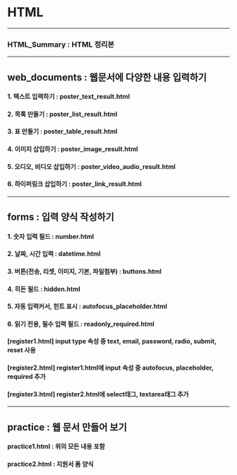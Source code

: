 # HTML
---
### HTML_Summary : HTML 정리본
---
## web_documents : 웹문서에 다양한 내용 입력하기
#### 1. 텍스트 입력하기 : poster_text_result.html 
#### 2. 목록 만들기 : poster_list_result.html
#### 3. 표 만들기 : poster_table_result.html
#### 4. 이미지 삽입하기 : poster_image_result.html
#### 5. 오디오, 비디오 삽입하기 : poster_video_audio_result.html
#### 6. 하이퍼링크 삽입하기 : poster_link_result.html
---
## forms : 입력 양식 작성하기
#### 1. 숫자 입력 필드 : number.html
#### 2. 날짜, 시간 입력 : datetime.html
#### 3. 버튼(전송, 리셋, 이미지, 기본, 파일첨부) : buttons.html
#### 4. 히든 필드 : hidden.html
#### 5. 자동 입력커서, 힌트 표시 : autofocus_placeholder.html
#### 6. 읽기 전용, 필수 입력 필드 : readonly_required.html
#### [register1.html] input type 속성 중 text, email, password, radio, submit, reset 사용
#### [register2.html] register1.html에 input 속성 중 autofocus, placeholder, required 추가
#### [register3.html] register2.html에 select태그, textarea태그 추가
---
## practice : 웹 문서 만들어 보기
#### practice1.html : 위의 모든 내용 포함
#### practice2.html : 지원서 폼 양식
